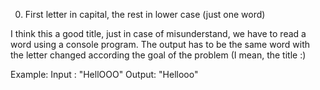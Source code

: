 00. First letter in capital, the rest in lower case (just one word)

I think this a good title, just in case of misunderstand, we have to read a word using a console program. The output has to be the same word with the letter changed according the goal of the problem (I mean, the title :)

Example:
Input : "HellOOO"
Output: "Hellooo"